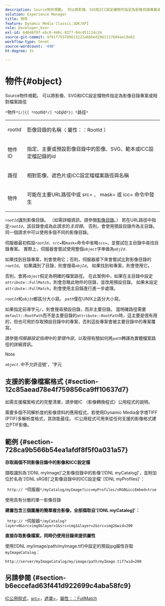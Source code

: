 ```yaml
---
description: Source物件規範。 可以將影像、SVG和ICC設定檔物件指定為影像目錄專案或相對檔案路徑
solution: Experience Manager
title: 物件
feature: Dynamic Media Classic,SDK/API
role: Developer,User
exl-id: 64846f8f-ebc6-446c-8277-04c45111dc24
source-git-commit: 4f81f755789613222a66bed2961117604ae19e62
workflow-type: tm+mt
source-wordcount: '490'
ht-degree: 1%

---
```


# 物件{#object}

Source物件規範。 可以將影像、SVG和ICC設定檔物件指定為影像目錄專案或相對檔案路徑

`*`物件`*[/]{[ *`rootId`*/] *`objId`*}| *`路徑`*`

<table id="simpletable_A8B9B4D508B94BE5B7F6112F0A5F8270"> 
 <tr class="strow"> 
  <td class="stentry"> <p> <span class="codeph"> <span class="varname"> rootId </span> </span> </p> </td> 
  <td class="stentry"> <p>影像目錄的名稱（ <span class="codeph">屬性：：RootId </span>） </p> </td> 
 </tr> 
 <tr class="strow"> 
  <td class="stentry"> <p> <span class="codeph"> <span class="varname">物件ID </span> </span> </p> </td> 
  <td class="stentry"> <p>指定、主要或預設影像目錄中的影像、SVG、範本或ICC設定檔記錄的id </p> </td> 
 </tr> 
 <tr class="strow"> 
  <td class="stentry"> <p> <span class="codeph"> <span class="varname">路徑</span> </span> </p> </td> 
  <td class="stentry"> <p>相對影像、遮色片或ICC設定檔檔案路徑與名稱 </p> </td> 
 </tr> 
 <tr class="strow"> 
  <td class="stentry"> <p> <span class="codeph"> <span class="varname">物件</span> </span> </p> </td> 
  <td class="stentry"> <p>可能在主要URL路徑中或<span class="codeph"> src= </span>、<span class="codeph"> mask= </span>或<span class="codeph"> icc= </span>命令中發生 </p> </td> 
 </tr> 
</table>

*`rootId`*&#x200B;識別影像目錄。 （如需詳細資訊，請參閱[影像目錄](../../../../../is-api/image-catalog/image-serving-api-ref/c-image-catalog-reference/c-overview/c-overview.md#concept-9ce2b6a133de45f783e95cabc5810ac3)。） 若在URL路徑中指定&#x200B;*`rootId`*，該目錄會成為此請求的&#x200B;*主目錄*。 否則，會使用預設目錄作為主目錄。 同一個請求中可以使用多個不同的影像目錄。

伺服器最初假設&#x200B;*`rootId`*、`src=`和`mask=`命令中省略`icc=`，並嘗試在主目錄中尋找目錄專案。 實際上，伺服器會嘗試使用整個&#x200B;*`object`*&#x200B;字串做為&#x200B;*`objId.`*

如果找到目錄專案，則會使用它；否則，伺服器接下來會嘗試比對影像目錄的&#x200B;*`rootId`*。 如果識別了目錄，則會搜尋&#x200B;*`objId`*。 如果找到和專案，則會使用它。

否則，會將&#x200B;*`object`*&#x200B;假定為明確的檔案路徑。 在此案例中，如果在主目錄中設定`attribute::FullMatch`，則會忽略此物件的目錄，並改用預設目錄。 如果未設定`attribute::FullMatch`，則會使用主目錄進行進一步處理。

*`rootId`*&#x200B;和&#x200B;*`objId`*&#x200B;都區分大小寫。 *`path`*&#x200B;僅在UNIX上區分大小寫。

如果指定前導字元`/`，則會搜尋預設目錄，而非主要目錄。 當明確路徑需要`default::RootPath`而不是主要目錄的`attribute::RootPath`時，這主要是很有用的，但也可用於存取預設目錄中的專案，否則這些專案會被主要目錄中的專案覆寫。

請參閱&#x200B;*伺服器設定指南*&#x200B;中的&#x200B;*管理內容*，以取得有關如何將&#x200B;*`path`*&#x200B;轉譯為實體檔案路徑的詳細資訊。

>[!NOTE]
>
>*`object.`*&#x200B;中不允許逗號&#39;，&#39;字元

## 支援的影像檔案格式 {#section-12c85aead78e4f759856ca9ff10637d7}

如需支援檔案格式的完整清單，請參閱IC （影像轉換程式）公用程式的說明。

需要多個不同解析度的影像資料的應用程式，若使用Dynamic Media金字塔TIFF (PTIF)多解析度格式，其效能最佳。 IC公用程式可用來從任何支援的影像格式建立PTIF影像。

## 範例 {#section-728ca9b566b54ea1afdf8f5f0a031a57}

**存取兩個不同影像目錄中的影像和ICC設定檔**

擷取識別為&#39;[!DNL myImage]&#39;之影像目錄中的影像&#39;[!DNL myCatalog]&#39;，並附加位於名為&#39;[!DNL sRGB]&#39;之影像目錄中的ICC設定檔&#39; [!DNL myProfiles]&#39;：

` http:// *`伺服器`*/myCatalog/myImage?icc=myProfiles/sRGB&iccEmbed=true`

使用具有分層的單一影像目錄

**建置包含三個圖層的簡單複合影像，全部擷取自&#39;[!DNL myCatalog]&#39;：**

` http:// *`伺服器`*/myCatalog?layer=0&src=img0&layer=1&src=img1&layer=2&src=img2&wid=200`

**直接存取影像檔案，同時仍使用目錄來提供屬性**

使用[!DNL my/image/path/myImage.tif]中設定的預設jpg屬性存取`myImageCatalog`：

`http://server/myImageCatalog/my/image/path/myImage.tif?wid=200`

## 另請參閱 {#section-b6eccefad63f441d922699c4aba58fc9}

[IC公用程式](../../../../../is-api/is-utils/utilities/r-ic.md#reference-de9f43c63a8f48f1a755ff1760af8b7b)，[src=](../../../../../is-api/http-ref/image-serving-api-ref/c-http-protocol-reference/c-command-reference/r-src.md#reference-f6506637778c4c69bf106a7924a91ab1)，[遮罩=](../../../../../is-api/http-ref/image-serving-api-ref/c-http-protocol-reference/c-command-reference/r-mask.md#reference-922254e027404fb890b850e2723ee06e)，[屬性：：FullMatch](../../../../../is-api/image-catalog/image-serving-api-ref/c-image-catalog-reference/c-attributes-reference/r-fullmatch.md#reference-c3a72f31672a48b386943d6781cf50d7)
